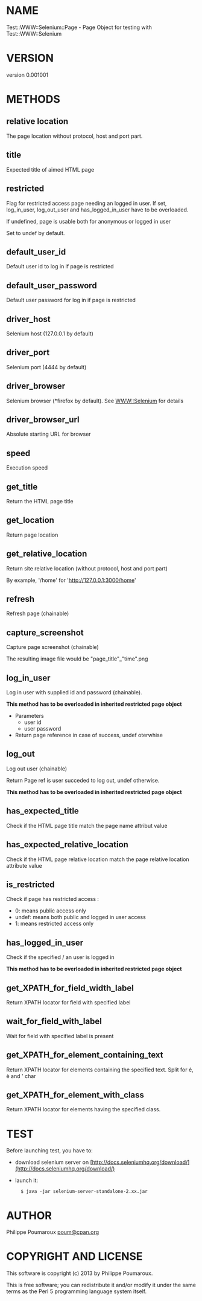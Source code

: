 # NAME

Test::WWW::Selenium::Page - Page Object for testing with Test::WWW::Selenium

# VERSION

version 0.001001

# METHODS

## relative location

The page location without protocol, host and port part.

## title 

Expected title of aimed HTML page

## restricted

Flag for restricted access page needing an logged in user.
If set, log\_in\_user, log\_out\_user and has\_logged\_in\_user have to be
overloaded.

If undefined, page is usable both for anonymous or logged in user

Set to undef by default.

## default\_user\_id

Default user id to log in if page is restricted

## default\_user\_password

Default user password for log in if page is restricted

## driver\_host

Selenium host (127.0.0.1 by default)

## driver\_port

Selenium port (4444 by default)

## driver\_browser

Selenium browser (\*firefox by default).
See [WWW::Selenium](http://search.cpan.org/perldoc?WWW::Selenium) for details

## driver\_browser\_url

Absolute starting URL for browser

## speed

Execution speed

## get\_title

Return the HTML page title

## get\_location

Return page location

## get\_relative\_location

Return site relative location (without protocol, host and port part)

By example, '/home' for 'http://127.0.0.1:3000/home'

## refresh

Refresh page (chainable)

## capture\_screenshot

Capture page screenshot (chainable)

The resulting image file would be "page\_title"\_"time".png

## log\_in\_user

Log in user with supplied id and password (chainable).

__This method has to be overloaded in inherited restricted page object__

- Parameters
    - user id
    - user password
- Return page reference in case of success, undef oterwhise

## log\_out

Log out user (chainable)

Return Page ref is user succeded to log out, undef otherwise.

__This method has to be overloaded in inherited restricted page object__

## has\_expected\_title

Check if the HTML page title match the page name attribut value

## has\_expected\_relative\_location

Check if the HTML page relative location match the page relative location
attribute value

## is\_restricted

Check if page has restricted access :

- 0: means public access only
- undef: means both public and logged in user access
- 1: means restricted access only

## has\_logged\_in\_user

Check if the specified / an user is logged in

__This method has to be overloaded in inherited restricted page object__

## get\_XPATH\_for\_field\_width\_label

Return XPATH locator for field with specified label

## wait\_for\_field\_with\_label

Wait for field with specified label is present

## get\_XPATH\_for\_element\_containing\_text 

Return XPATH locator for elements containing
the specified text.
Split for é, è and ' char

## get\_XPATH\_for\_element\_with\_class

Return XPATH locator for elements having
the specified class.

# TEST

Before launching test, you have to:

- download selenium server on [http://docs.seleniumhq.org/download/](http://docs.seleniumhq.org/download/)
- launch it:

        $ java -jar selenium-server-standalone-2.xx.jar

# AUTHOR

Philippe Poumaroux  <poum@cpan.org>

# COPYRIGHT AND LICENSE

This software is copyright (c) 2013 by Philippe Poumaroux.

This is free software; you can redistribute it and/or modify it under
the same terms as the Perl 5 programming language system itself.
